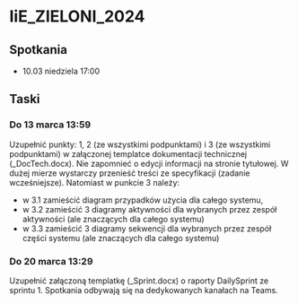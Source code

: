 # IiE_ZIELONI_2024

## Spotkania

- 10.03 niedziela 17:00

## Taski 
### Do 13 marca 13:59
Uzupełnić punkty: 1, 2 (ze wszystkimi podpunktami) i 3 (ze wszystkimi podpunktami) w załączonej templatce dokumentacji technicznej (_DocTech.docx). Nie zapomnieć o edycji informacji na stronie tytułowej.
W dużej mierze wystarczy przenieść treści ze specyfikacji (zadanie wcześniejsze). 
Natomiast w punkcie 3 należy:
- w 3.1 zamieścić diagram przypadków użycia dla całego systemu,
- w 3.2 zamieścić 3 diagramy aktywności dla wybranych przez zespół aktywności (ale znaczących dla całego systemu)
- w 3.3 zamieścić 3 diagramy sekwencji dla wybranych przez zespół części systemu (ale znaczących dla całego systemu)

### Do 20 marca 13:29
Uzupełnić załączoną templatkę (_Sprint.docx) o raporty DailySprint ze sprintu 1.
Spotkania odbywają się na dedykowanych kanałach na Teams.
